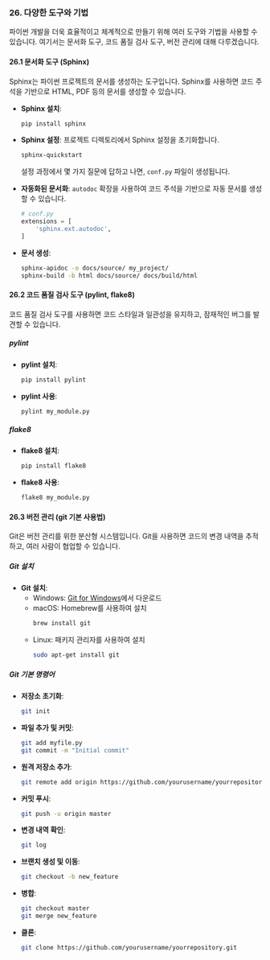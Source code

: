 ### 26. 다양한 도구와 기법

파이썬 개발을 더욱 효율적이고 체계적으로 만들기 위해 여러 도구와 기법을 사용할 수 있습니다. 여기서는 문서화 도구, 코드 품질 검사 도구, 버전 관리에 대해 다루겠습니다.

#### 26.1 문서화 도구 (Sphinx)

Sphinx는 파이썬 프로젝트의 문서를 생성하는 도구입니다. Sphinx를 사용하면 코드 주석을 기반으로 HTML, PDF 등의 문서를 생성할 수 있습니다.

- **Sphinx 설치**:
  ```bash
  pip install sphinx
  ```

- **Sphinx 설정**:
  프로젝트 디렉토리에서 Sphinx 설정을 초기화합니다.
  ```bash
  sphinx-quickstart
  ```

  설정 과정에서 몇 가지 질문에 답하고 나면, `conf.py` 파일이 생성됩니다.

- **자동화된 문서화**:
  `autodoc` 확장을 사용하여 코드 주석을 기반으로 자동 문서를 생성할 수 있습니다.
  ```python
  # conf.py
  extensions = [
      'sphinx.ext.autodoc',
  ]
  ```

- **문서 생성**:
  ```bash
  sphinx-apidoc -o docs/source/ my_project/
  sphinx-build -b html docs/source/ docs/build/html
  ```

#### 26.2 코드 품질 검사 도구 (pylint, flake8)

코드 품질 검사 도구를 사용하면 코드 스타일과 일관성을 유지하고, 잠재적인 버그를 발견할 수 있습니다.

##### pylint

- **pylint 설치**:
  ```bash
  pip install pylint
  ```

- **pylint 사용**:
  ```bash
  pylint my_module.py
  ```

##### flake8

- **flake8 설치**:
  ```bash
  pip install flake8
  ```

- **flake8 사용**:
  ```bash
  flake8 my_module.py
  ```

#### 26.3 버전 관리 (git 기본 사용법)

Git은 버전 관리를 위한 분산형 시스템입니다. Git을 사용하면 코드의 변경 내역을 추적하고, 여러 사람이 협업할 수 있습니다.

##### Git 설치

- **Git 설치**:
  - Windows: [Git for Windows](https://gitforwindows.org/)에서 다운로드
  - macOS: Homebrew를 사용하여 설치
    ```bash
    brew install git
    ```
  - Linux: 패키지 관리자를 사용하여 설치
    ```bash
    sudo apt-get install git
    ```

##### Git 기본 명령어

- **저장소 초기화**:
  ```bash
  git init
  ```

- **파일 추가 및 커밋**:
  ```bash
  git add myfile.py
  git commit -m "Initial commit"
  ```

- **원격 저장소 추가**:
  ```bash
  git remote add origin https://github.com/yourusername/yourrepository.git
  ```

- **커밋 푸시**:
  ```bash
  git push -u origin master
  ```

- **변경 내역 확인**:
  ```bash
  git log
  ```

- **브랜치 생성 및 이동**:
  ```bash
  git checkout -b new_feature
  ```

- **병합**:
  ```bash
  git checkout master
  git merge new_feature
  ```

- **클론**:
  ```bash
  git clone https://github.com/yourusername/yourrepository.git
  ```
